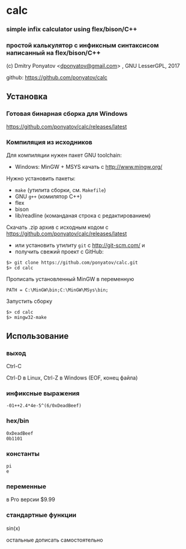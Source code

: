 # calc
### simple infix calculator using flex/bison/C++
### простой калькулятор с инфиксным синтаксисом написанный на flex/bison/C++

(с) Dmitry Ponyatov <<dponyatov@gmail.com>> , GNU LesserGPL, 2017

github: https://github.com/ponyatov/calc

## Установка

### Готовая бинарная сборка для Windows

https://github.com/ponyatov/calc/releases/latest

### Компиляция из исходников 

Для компиляции нужен пакет GNU toolchain:
* Windows: MinGW + MSYS качать с http://www.mingw.org/

Нужно установить пакеты:
* `make` (утилита сборки, см. `Makefile`)
* GNU `g++` (комилятор С++)
* flex
* bison
* lib/readline (команданая строка с редактированием)

Скачать .zip архив с исходным кодом с https://github.com/ponyatov/calc/releases/latest
* или установить утилиту `git` c http://git-scm.com/ и
* получить свежий проект с GitHub:
```
$> git clone https://github.com/ponyatov/calc.git
$> cd calc
```

Прописать установленный MinGW в переменную
```
PATH = C:\MinGW\bin;C:\MinGW\MSys\bin;
```

Запустить сборку
```
$> cd calc
$> mingw32-make
```

## Использование

### выход

Ctrl-C

Ctrl-D в Linux, Ctrl-Z в Windows (EOF, конец файла)


### инфиксные выражения

```
-01++2.4*4e-5^(6/0xDeadBeef)
```

### hex/bin

```
0xDeadBeef
0b1101
```

### константы

```
pi
e
```

### переменные

в Pro версии $9.99

### стандартные функции

sin(x)

остальные дописать самостоятельно
